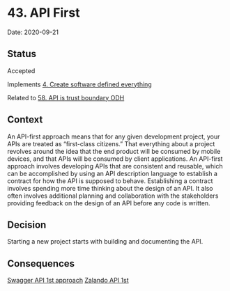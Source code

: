 # 43. API First

Date: 2020-09-21

## Status

Accepted

Implements [4. Create software defined everything](0004-create-software-defined-everything.md)

Related to [58. API is trust boundary ODH](0058-api-is-trust-boundary-odh.md)

## Context

An API-first approach means that for any given development project, your APIs are treated as “first-class citizens.” That everything about a project revolves around the idea that the end product will be consumed by mobile devices, and that APIs will be consumed by client applications. An API-first approach involves developing APIs that are consistent and reusable, which can be accomplished by using an API description language to establish a contract for how the API is supposed to behave.  Establishing a contract involves spending more time thinking about the design of an API. It also often involves additional planning and collaboration with the stakeholders providing feedback on the design of an API before any code is written.

## Decision

Starting a new project starts with building and documenting the API.

## Consequences


[Swagger API 1st approach](https://swagger.io/resources/articles/adopting-an-api-first-approach/)
[Zalando API 1st](https://opensource.zalando.com/restful-api-guidelines/#100)
